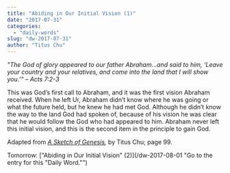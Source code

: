 ```yaml
---
title: "Abiding in Our Initial Vision (1)"
date: "2017-07-31"
categories: 
  - "daily-words"
slug: "dw-2017-07-31"
author: "Titus Chu"
---
```


_"The God of glory appeared to our father Abraham...and said to him, ‘Leave your country and your relatives, and come into the land that I will show you.’" – Acts 7:2-3_

This was God’s first call to Abraham, and it was the first vision Abraham received. When he left Ur, Abraham didn’t know where he was going or what the future held, but he knew he had met God. Although he didn’t know the way to the land God had spoken of, because of his vision he was clear that he would follow the God who had appeared to him. Abraham never left this initial vision, and this is the second item in the principle to gain God.

Adapted from _[A Sketch of Genesis](/book-gen-sketch "Go to the listing for this book."),_ by Titus Chu; page 99.

Tomorrow: ["Abiding in Our Initial Vision" (2)](/dw-2017-08-01 "Go to the entry for this "Daily Word."")
